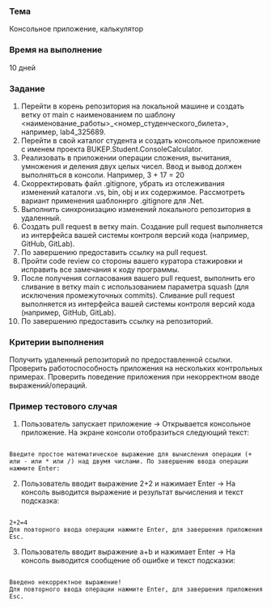 ### Тема
Консольное приложение, калькулятор

### Время на выполнение
10 дней

### Задание
1. Перейти в корень репозитория на локальной машине и создать ветку от main с наименованием по шаблону <наименование_работы>_<номер_студенческого_билета>, например, lab4_325689.
2. Перейти в свой каталог студента и создать консольное приложение с именем проекта BUKEP.Student.ConsoleCalculator.
3. Реализовать в приложении операции сложения, вычитания, умножения и деления двух целых чисел. Ввод и вывод должен выполняться в консоли.
Например, 3 + 17 = 20
4. Скорректировать файл .gitignore, убрать из отслеживания изменений каталоги .vs, bin, obj и их содержимое. Рассмотреть вариант применения шаблоннрго .gitignore для .Net.
5. Выполнить синхронизацию изменений локального репозитория в удаленный.
6. Создать pull request в ветку main. Создание pull request выполняется из интерфейса вашей системы контроля версий кода (например, GitHub, GitLab).
7. По завершению предоставить ссылку на pull request.
8. Пройти code review со стороны вашего куратора стажировки и исправить все замечания к коду программы.
9. После получения согласования вашего pull request, выполнить его сливание в ветку main c использованием параметра squash (для исключения промежуточных commits). Сливание pull request выполняется из интерфейса вашей системы контроля версий кода (например, GitHub, GitLab).
10. По завершению предоставить ссылку на репозиторий.

### Критерии выполнения
Получить удаленный репозиторий по предоставленной ссылки. Проверить работоспособность приложения на нескольких контрольных примерах. Проверить поведение приложения при некорректном вводе выражений/операций.

### Пример тестового случая
1. Пользователь запускает приложение -> Открывается консольное приложение.
На экране консоли отобразиться следующий текст:
<pre><code>
Введите простое математическое выражение для вычисления операции (+ или - или * или /) над двумя числами. По завершению ввода операции нажмите Enter:
</code></pre>
2. Пользователь вводит выражение 2+2 и нажимает Enter -> На консоль выводится выражение и результат вычисления и текст подсказка:
<pre><code>
2+2=4
Для повторного ввода операции нажмите Enter, для завершения приложения Esc.
</code></pre>
3. Пользователь вводит выражение a+b и нажимает Enter -> На консоль выводится сообщение об ошибке и текст подсказки:
<pre><code>
Введено некорректное выражение!
Для повторного ввода операции нажмите Enter, для завершения приложения Esc.
</code></pre>